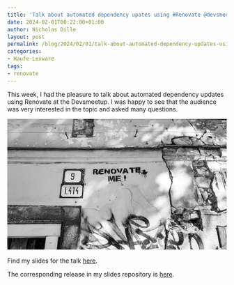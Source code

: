 ```yaml
---
title: 'Talk about automated dependency upates using #Renovate @devsmeetup'
date: 2024-02-01T00:22:00+01:00
author: Nicholas Dille
layout: post
permalink: /blog/2024/02/01/talk-about-automated-dependency-updates-using-renovate/
categories:
- Haufe-Lexware
tags:
- renovate
---
```

This week, I had the pleasure to talk about automated dependency updates using Renovate at the Devsmeetup. I was happy to see that the audience was very interested in the topic and asked many questions.

<img src="/media/2022/08/mark-de-jong-FQmwJSK0vB8-unsplash.jpg" style="object-fit: cover; object-position: center 60%; width: 100%; height: 300px;" />

<!--more-->

Find my slides for the talk [here](https://dille.name/slides/2024-01-31/Devsmeetup-Dependency-Updates.html).

The corresponding release in my slides repository is [here](https://github.com/nicholasdille/container-slides/releases/tag/20240131.1).